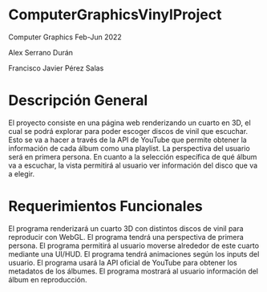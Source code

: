 # ComputerGraphicsVinylProject

Computer Graphics Feb-Jun 2022

Alex Serrano Durán

Francisco Javier Pérez Salas


# Descripción General

El proyecto consiste en una página web renderizando un cuarto en 3D, el cual se podrá explorar para poder escoger discos de vinil que escuchar. Esto se va a hacer a través de la API de YouTube que permite obtener la información de cada álbum como una playlist.
La perspectiva del usuario será en primera persona.
En cuanto a la selección específica de qué álbum va a escuchar, la vista permitirá al usuario ver información del disco que va a elegir.

# Requerimientos Funcionales

El programa renderizará un cuarto 3D con distintos discos de vinil para reproducir con WebGL.
El programa tendrá una perspectiva de primera persona.
El programa permitirá al usuario moverse alrededor de este cuarto mediante una UI/HUD.
El programa tendrá animaciones según los inputs del usuario.
El programa usará la API oficial de YouTube para obtener los metadatos de los álbumes.
El programa mostrará al usuario información del álbum en reproducción.
